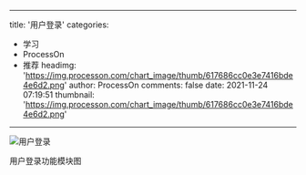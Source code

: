 
---
title: '用户登录'
categories: 
 - 学习
 - ProcessOn
 - 推荐
headimg: 'https://img.processon.com/chart_image/thumb/617686cc0e3e7416bde4e6d2.png'
author: ProcessOn
comments: false
date: 2021-11-24 07:19:51
thumbnail: 'https://img.processon.com/chart_image/thumb/617686cc0e3e7416bde4e6d2.png'
---

<div>   
<img class="thumb" alt="用户登录" src="https://img.processon.com/chart_image/thumb/617686cc0e3e7416bde4e6d2.png" referrerpolicy="no-referrer">
<p>用户登录功能模块图</p>  
</div>
            